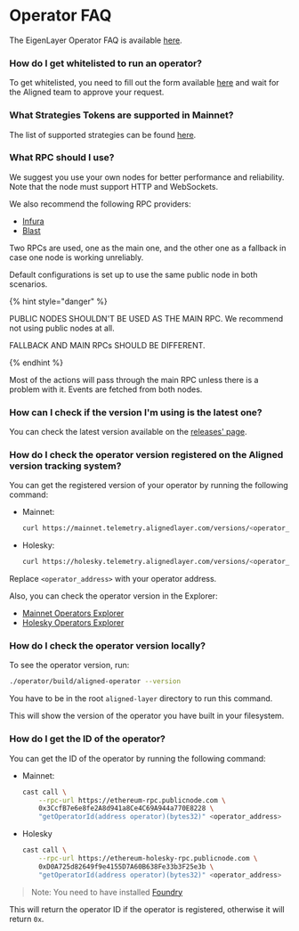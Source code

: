 # Operator FAQ

The EigenLayer Operator FAQ is available [here](https://docs.eigenlayer.xyz/eigenlayer/operator-guides/operator-faq).

### How do I get whitelisted to run an operator?

To get whitelisted,
you need to fill out the form available [here](https://docs.google.com/forms/d/e/1FAIpQLSdH9sgfTz4v33lAvwj6BvYJGAeIshQia3FXz36PFfF-WQAWEQ/viewform)
and wait for the Aligned team to approve your request.

### What Strategies Tokens are supported in Mainnet?

The list of supported strategies can be found [here](../3_guides/7_contract_addresses.md).

### What RPC should I use?

We suggest you use your own nodes for better performance and reliability. Note that the node must support HTTP and WebSockets.

We also recommend the following RPC providers:

- [Infura](https://infura.io/)
- [Blast](https://blastapi.io/)

Two RPCs are used, one as the main one, and the other one as a fallback in case one node is working unreliably.

Default configurations is set up to use the same public node in both scenarios.

{% hint style="danger" %}

PUBLIC NODES SHOULDN'T BE USED AS THE MAIN RPC. We recommend not using public nodes at all.

FALLBACK AND MAIN RPCs SHOULD BE DIFFERENT.

{% endhint %}

Most of the actions will pass through the main RPC unless there is a problem with it. Events are fetched from both nodes.

### How can I check if the version I'm using is the latest one?

You can check the latest version available on the [releases' page](https://github.com/yetanotherco/aligned_layer/releases).

### How do I check the operator version registered on the Aligned version tracking system?

You can get the registered version of your operator by running the following command:

- Mainnet:

    ```bash
    curl https://mainnet.telemetry.alignedlayer.com/versions/<operator_address>
    ```

- Holesky:

    ```bash
    curl https://holesky.telemetry.alignedlayer.com/versions/<operator_address>
    ```

Replace `<operator_address>` with your operator address.

Also, you can check the operator version in the Explorer:

- [Mainnet Operators Explorer](https://explorer.alignedlayer.com/operators)
- [Holesky Operators Explorer](https://holesky.explorer.alignedlayer.com/operators)

### How do I check the operator version locally?

To see the operator version, run:

```bash
./operator/build/aligned-operator --version
```

You have to be in the root `aligned-layer` directory to run this command.

This will show the version of the operator you have built in your filesystem.

### How do I get the ID of the operator?

You can get the ID of the operator by running the following command:

- Mainnet: 

    ```bash
    cast call \
        --rpc-url https://ethereum-rpc.publicnode.com \
        0x3CcfB7e6e8fe2A8d941a8Ce4C69A944a770E8228 \
        "getOperatorId(address operator)(bytes32)" <operator_address>
    ```

- Holesky

    ```bash
    cast call \
        --rpc-url https://ethereum-holesky-rpc.publicnode.com \
        0xD0A725d82649f9e4155D7A60B638Fe33b3F25e3b \
        "getOperatorId(address operator)(bytes32)" <operator_address>
    ```

> Note: You need to have installed [Foundry](https://book.getfoundry.sh/)

This will return the operator ID if the operator is registered, otherwise it will return `0x`.
